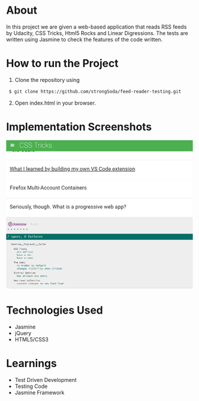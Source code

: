 # About

In this project we are given a web-based application that reads RSS feeds by Udacity, CSS Tricks, Html5 Rocks and Linear Digressions. The tests are written using Jasmine to check the features of the code written.

# How to run the Project

1. Clone the repository using
``` bash
 $ git clone https://github.com/strongSoda/feed-reader-testing.git
 ```

2. Open index.html in your browser.

# Implementation Screenshots

![Passing Specs Screenshot](./images/frtest.PNG)

# Technologies Used
- Jasmine
- jQuery
- HTML5/CSS3

# Learnings

- Test Driven Development
- Testing Code
- Jasmine Framework